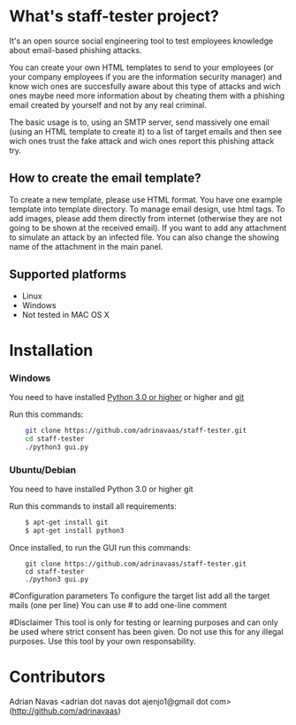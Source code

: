# What's staff-tester project?
It's an open source social engineering tool to test employees knowledge about email-based phishing attacks.

You can create your own HTML templates to send to your employees (or your company employees if you are the information security manager) and know wich ones are succesfully aware about this type of attacks and wich ones maybe need more information about by cheating them with a phishing email created by yourself and not by any real criminal.

The basic usage is to, using an SMTP server, send massively one email (using an HTML template to create it) to a list of target emails and then see wich ones trust the fake attack and wich ones report this phishing attack try.

## How to create the email template?
To create a new template, please use HTML format. You have one example template into template directory.
To manage email design, use html tags.
To add images, please add them directly from internet (otherwise they are not going to be shown at the received email).
If you want to add any attachment to simulate an attack by an infected file. You can also change the showing name of the attachment in the main panel.

## Supported platforms
* Linux
* Windows
* Not tested in MAC OS X

# Installation

### Windows
You need to have installed [Python 3.0 or higher](https://www.python.org/ftp/python/3.7.1/Python-3.7.1.tar.xz) or higher and [git](https://code.google.com/p/msysgit/downloads/list)

Run this commands:
```bash
	git clone https://github.com/adrinavaas/staff-tester.git
	cd staff-tester
	./python3 gui.py
```

### Ubuntu/Debian
You need to have installed Python 3.0 or higher git


Run this commands to install all requirements:
```bash
	$ apt-get install git
	$ apt-get install python3
```
Once installed, to run the GUI run this commands:
```
	git clone https://github.com/adrinavaas/staff-tester.git
	cd staff-tester
	./python3 gui.py
```

#Configuration parameters
To configure the target list add all the target mails (one per line)
You can use # to add one-line comment


#Disclaimer
This tool is only for testing or learning purposes and can only be used where strict consent has been given. Do not use this for any illegal purposes.
Use this tool by your own responsability.

# Contributors
Adrian Navas <adrian dot navas dot ajenjo1@gmail dot com> (http://github.com/adrinavaas)
